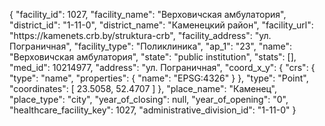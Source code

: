 {
    "facility_id": 1027,
    "facility_name": "Верховичская амбулатория",
    "district_id": "1-11-0",
    "district_name": "Каменецкий район",
    "facility_url": "https:\/\/kamenets.crb.by\/struktura-crb",
    "facility_address": "ул. Пограничная",
    "facility_type": "Поликлиника",
    "ap_1": "23",
    "name": "Верховичская амбулатория",
    "state": "public institution",
    "stats": [],
    "med_id": 10214977,
    "address": "ул. Пограничная",
    "coord_x_y": {
        "crs": {
            "type": "name",
            "properties": {
                "name": "EPSG:4326"
            }
        },
        "type": "Point",
        "coordinates": [
            23.5058,
            52.4707
        ]
    },
    "place_name": "Каменец",
    "place_type": "city",
    "year_of_closing": null,
    "year_of_opening": "0",
    "healthcare_facility_key": 1027,
    "administrative_division_id": "1-11-0"
}